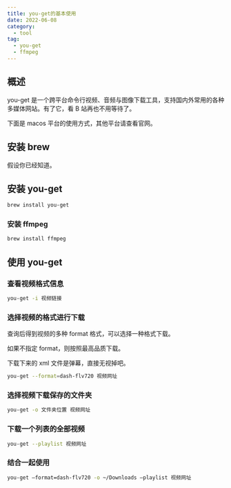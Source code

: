 ```yaml
---
title: you-get的基本使用
date: 2022-06-08
category:
  - tool
tag:
  - you-get
  - ffmpeg
---
```


## 概述

you-get 是一个跨平台命令行视频、音频与图像下载工具，支持国内外常用的各种多媒体网站。有了它，看 B 站再也不用等待了。

下面是 macos 平台的使用方式，其他平台请查看官网。

## 安装 brew

假设你已经知道。

## 安装 you-get

```bash
brew install you-get
```

### 安装 ffmpeg

```bash
brew install ffmpeg
```

## 使用 you-get

### 查看视频格式信息

```bash
you-get -i 视频链接
```

### 选择视频的格式进行下载

查询后得到视频的多种 format 格式，可以选择一种格式下载。

如果不指定 format，则按照最高品质下载。

下载下来的 xml 文件是弹幕，直接无视掉吧。

```bash
you-get --format=dash-flv720 视频网址
```

### 选择视频下载保存的文件夹

```bash
you-get -o 文件夹位置 视频网址
```

### 下载一个列表的全部视频

```bash
you-get --playlist 视频网址
```

### 结合一起使用

```bash
you-get –format=dash-flv720 -o ~/Downloads –playlist 视频网址
```
